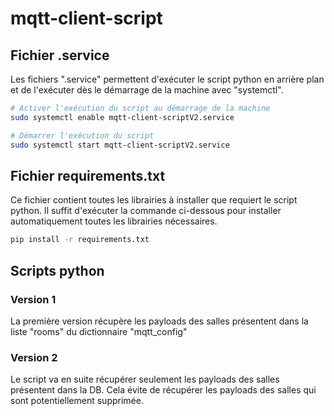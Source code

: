 # mqtt-client-script
## Fichier .service

Les fichiers ".service" permettent d'exécuter le script python en arrière plan et de l'exécuter dès le démarrage de la machine avec "systemctl".

```sh 
# Activer l'exécution du script au démarrage de la machine
sudo systemctl enable mqtt-client-scriptV2.service

# Démarrer l'exécution du script
sudo systemctl start mqtt-client-scriptV2.service
```


## Fichier requirements.txt

Ce fichier contient toutes les librairies à installer que requiert le script python. Il suffit d'exécuter la commande ci-dessous pour installer automatiquement toutes les librairies nécessaires.

```sh
pip install -r requirements.txt
```

## Scripts python
### Version 1

La première version récupère les payloads des salles présentent dans la liste "rooms" du dictionnaire "mqtt_config"

### Version 2

Le script va en suite récupérer seulement les payloads des salles présentent dans la DB. Cela évite de récupérer les payloads des salles qui sont potentiellement supprimée.
```